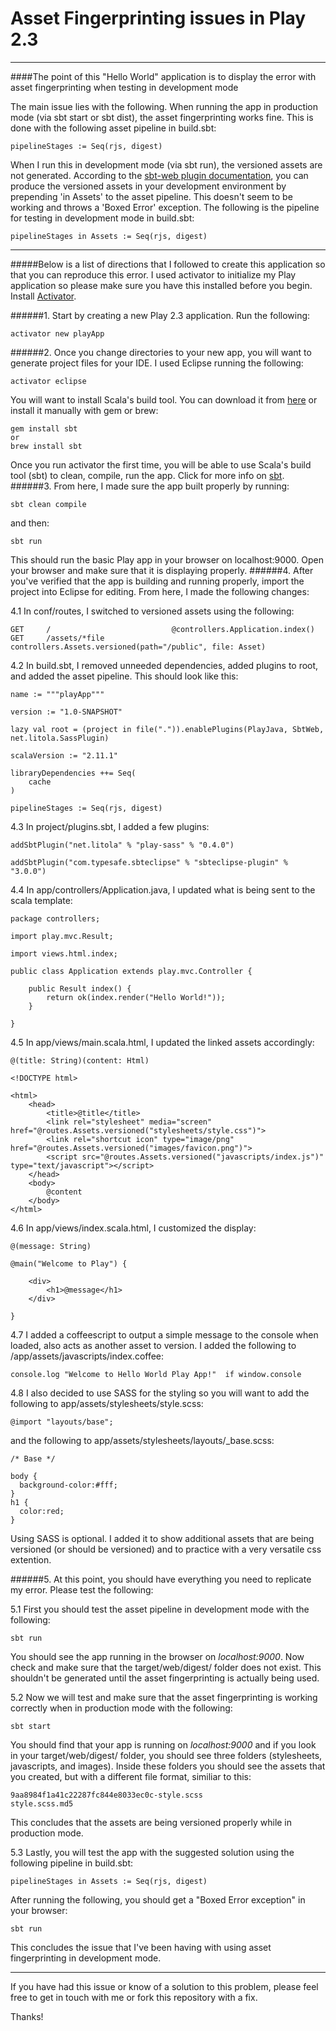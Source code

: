 # Asset Fingerprinting issues in Play 2.3
---

####The point of this "Hello World" application is to display the error with asset fingerprinting when testing in development mode

The main issue lies with the following. When running the app in production mode (via sbt start or sbt dist), the asset fingerprinting works fine. This is done with the following asset pipeline in build.sbt:
```
pipelineStages := Seq(rjs, digest)
```
When I run this in development mode (via sbt run), the versioned assets are not generated. According to the [sbt-web plugin documentation](https://github.com/sbt/sbt-web/blob/master/README.md), you can produce the versioned assets in your development environment by prepending 'in Assets' to the asset pipeline. This doesn't seem to be working and throws a 'Boxed Error' exception. The following is the pipeline for testing in development mode in build.sbt:
```
pipelineStages in Assets := Seq(rjs, digest)
```
---
#####Below is a list of directions that I followed to create this application so that you can reproduce this error. I used activator to initialize my Play application so please make sure you have this installed before you begin. Install [Activator](https://typesafe.com/get-started).

######1. Start by creating a new Play 2.3 application. Run the following:
```
activator new playApp
```
######2. Once you change directories to your new app, you will want to generate project files for your IDE. I used Eclipse running the following:
```
activator eclipse
```
You will want to install Scala's build tool. You can download it from [here](http://www.scala-sbt.org/) or install it manually with gem or brew:
```
gem install sbt
or
brew install sbt
```
Once you run activator the first time, you will be able to use Scala's build tool (sbt) to clean, compile, run the app. Click for more info on [sbt](http://www.scala-sbt.org/0.13/tutorial/).
######3. From here, I made sure the app built properly by running:
```
sbt clean compile
```
and then:
```
sbt run
```
This should run the basic Play app in your browser on localhost:9000. Open your browser and make sure that it is displaying properly.
######4. After you've verified that the app is building and running properly, import the project into Eclipse for editing. From here, I made the following changes:

4.1 In conf/routes, I switched to versioned assets using the following:
```
GET     /                           @controllers.Application.index()
GET     /assets/*file               controllers.Assets.versioned(path="/public", file: Asset)
```

4.2 In build.sbt, I removed unneeded dependencies, added plugins to root, and added the asset pipeline. This should look like this:
```
name := """playApp"""

version := "1.0-SNAPSHOT"

lazy val root = (project in file(".")).enablePlugins(PlayJava, SbtWeb, net.litola.SassPlugin)

scalaVersion := "2.11.1"

libraryDependencies ++= Seq(
    cache
)

pipelineStages := Seq(rjs, digest)
```

4.3 In project/plugins.sbt, I added a few plugins:
```
addSbtPlugin("net.litola" % "play-sass" % "0.4.0")

addSbtPlugin("com.typesafe.sbteclipse" % "sbteclipse-plugin" % "3.0.0")
```

4.4 In app/controllers/Application.java, I updated what is being sent to the scala template:
```
package controllers;

import play.mvc.Result;

import views.html.index;

public class Application extends play.mvc.Controller {

    public Result index() {
        return ok(index.render("Hello World!"));
    }

}
```

4.5 In app/views/main.scala.html, I updated the linked assets accordingly:
```
@(title: String)(content: Html)

<!DOCTYPE html>

<html>
    <head>
        <title>@title</title>
        <link rel="stylesheet" media="screen" href="@routes.Assets.versioned("stylesheets/style.css")">
        <link rel="shortcut icon" type="image/png" href="@routes.Assets.versioned("images/favicon.png")">
        <script src="@routes.Assets.versioned("javascripts/index.js")" type="text/javascript"></script>
    </head>
    <body>
        @content
    </body>
</html>
```

4.6 In app/views/index.scala.html, I customized the display:
```
@(message: String)

@main("Welcome to Play") {

    <div>
        <h1>@message</h1>
    </div>

}
```

4.7 I added a coffeescript to output a simple message to the console when loaded, also acts as another asset to version. I added the following to /app/assets/javascripts/index.coffee:
```
console.log "Welcome to Hello World Play App!"  if window.console
```

4.8 I also decided to use SASS for the styling so you will want to add the following to app/assets/stylesheets/style.scss:
```
@import "layouts/base";
```
and the following to app/assets/stylesheets/layouts/_base.scss:
```
/* Base */

body {
  background-color:#fff;
}
h1 {
  color:red;
}
```
Using SASS is optional. I added it to show additional assets that are being versioned (or should be versioned) and to practice with a very versatile css extention.

######5. At this point, you should have everything you need to replicate my error. Please test the following:

5.1 First you should test the asset pipeline in development mode with the following:
```
sbt run
```
You should see the app running in the browser on *localhost:9000*. Now check and make sure that the target/web/digest/ folder does not exist. This shouldn't be generated until the asset fingerprinting is actually being used.

5.2 Now we will test and make sure that the asset fingerprinting is working correctly when in production mode with the following:
```
sbt start
```
You should find that your app is running on *localhost:9000* and if you look in your target/web/digest/ folder, you should see three folders (stylesheets, javascripts, and images). Inside these folders you should see the assets that you created, but with a different file format, similiar to this:
```
9aa8984f1a41c22287fc844e8033ec0c-style.scss
style.scss.md5
```
This concludes that the assets are being versioned properly while in production mode.

5.3 Lastly, you will test the app with the suggested solution using the following pipeline in build.sbt:
```
pipelineStages in Assets := Seq(rjs, digest)
```
After running the following, you should get a "Boxed Error exception" in your browser:
```
sbt run
```
This concludes the issue that I've been having with using asset fingerprinting in development mode.

---

If you have had this issue or know of a solution to this problem, please feel free to get in touch with me or fork this repository with a fix.

Thanks!